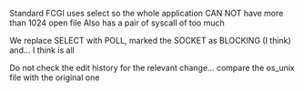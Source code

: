 Standard FCGI uses select so the whole application CAN NOT have more than 1024 open file
Also has a pair of syscall of too much

We replace SELECT with POLL, marked the SOCKET as BLOCKING (I think) and... I think is all

Do not check the edit history for the relevant change... compare the os_unix file with the original one